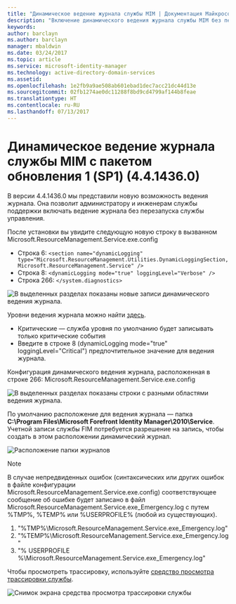 ```yaml
---
title: "Динамическое ведение журнала службы MIM | Документация Майкрософт"
description: "Включение динамического ведения журнала службы MIM без перезапуска службы управления"
keywords: 
author: barclayn
ms.author: barclayn
manager: mbaldwin
ms.date: 03/24/2017
ms.topic: article
ms.service: microsoft-identity-manager
ms.technology: active-directory-domain-services
ms.assetid: 
ms.openlocfilehash: 1e2fb9a9ae508ab601ebad1dec7acc21dc44d13e
ms.sourcegitcommit: 02fb1274ae0dc11288f8bd9cd4799af144b8feae
ms.translationtype: HT
ms.contentlocale: ru-RU
ms.lasthandoff: 07/13/2017
---
```

# Динамическое ведение журнала службы MIM с пакетом обновления 1 (SP1) (4.4.1436.0)
<a id="mim-sp1-4414360--service-dynamic-logging" class="xliff"></a>
В версии 4.4.1436.0 мы представили новую возможность ведения журнала. Она позволит администратору и инженерам службы поддержки включать ведение журнала без перезапуска службы управления.

После установки вы увидите следующую новую строку в вызванном Microsoft.ResourceManagement.Service.exe.config

*   Строка 6: ``<section name="dynamicLogging" type="Microsoft.ResourceManagement.Utilities.DynamicLoggingSection, Microsoft.ResourceManagement.Service" />``
*   Строка 8: ``<dynamicLogging mode="true" loggingLevel="Verbose" />``
*   Строка 266: ``</system.diagnostics> ``

![В выделенных разделах показаны новые записи динамического ведения журнала.](media/mim-service-dynamic-logging/screen01.png)

Уровни ведения журнала можно найти [здесь](https://msdn.microsoft.com/library/ms733025(v=vs.110).aspx#Anchor_3).

- Критические — служба уровня по умолчанию будет записывать только критические события
- Введите в строке 8 (dynamicLogging mode="true" loggingLevel="Critical") предпочтительное значение для ведения журнала.

Конфигурация динамического ведения журнала, расположенная в строке 266: Microsoft.ResourceManagement.Service.exe.config

![В выделенных разделах показаны строки с разными областями ведения журнала.](media/mim-service-dynamic-logging/screen02.png)

По умолчанию расположение для ведения журнала — папка **C:\Program Files\Microsoft Forefront Identity Manager\2010\Service**. Учетной записи службы FIM потребуется разрешение на запись, чтобы создать в этом расположении динамический журнал.

![Расположение папки журналов](media/mim-service-dynamic-logging/screen03.png)

 >[!NOTE]
 В случае непредвиденных ошибок (синтаксических или других ошибок в файле конфигурации Microsoft.ResourceManagement.Service.exe.config) соответствующее сообщение об ошибке будет записано в файл Microsoft.ResourceManagement.Service.exe_Emergency.log с путем %TMP%, %TEMP% или %USERPROFILE% (любой из существующих).  
1. "%TMP%\Microsoft.ResourceManagement.Service.exe_Emergency.log"
2. "%TEMP%\Microsoft.ResourceManagement.Service.exe_Emergency.log"
3. "% USERPROFILE %\Microsoft.ResourceManagement.Service.exe_Emergency.log"

Чтобы просмотреть трассировку, используйте [средство просмотра трассировки службы](https://msdn.microsoft.com//library/aa751795(v=vs.110).aspx).

 ![Снимок экрана средства просмотра трассировки службы](media/mim-service-dynamic-logging/screen04.png)
